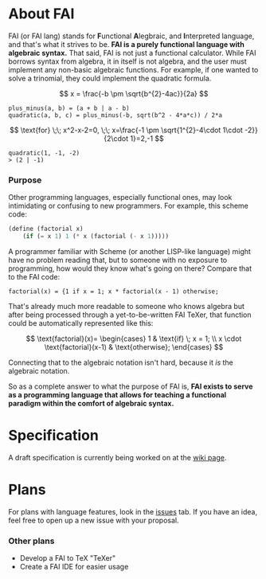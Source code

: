 # About FAI
FAI (or FAI lang) stands for **F**unctional **A**legbraic, and **I**nterpreted language, and that's what it strives to be. **FAI is a purely functional language with algebraic syntax.** That said, FAI is not just a functional calculator. While FAI borrows syntax from algebra, it in itself is not algebra, and the user must implement any non-basic algebraic functions. For example, if one wanted to solve a trinomial, they could implement the quadratic formula.

$$ x = \frac{-b \pm \sqrt{b^{2}-4ac}}{2a} $$

```fai
plus_minus(a, b) = (a + b | a - b)
quadratic(a, b, c) = plus_minus(-b, sqrt(b^2 - 4*a*c)) / 2*a
```

$$ \text{for} \;\; x^2-x-2=0, \;\; x=\frac{-1 \pm \sqrt{1^{2}-4\cdot 1\cdot -2}}{2\cdot 1}=2,-1 $$

```fai
quadratic(1, -1, -2)
> (2 | -1)
```

### Purpose
Other programming languages, especially functional ones, may look intimidating or confusing to new programmers. For example, this scheme code:

```scheme
(define (factorial x)
	(if (= x 1) 1 (* x (factorial (- x 1)))))
```

A programmer familiar with Scheme (or another LISP-like language) might have no problem reading that, but to someone with no exposure to programming, how would they know what's going on there? Compare that to the FAI code:

```fai
factorial(x) = {1 if x = 1; x * factorial(x - 1) otherwise;
```

That's already much more readable to someone who knows algebra but after being processed through a yet-to-be-written FAI TeXer, that function could be automatically represented like this:

$$ \text{factorial}(x)= \begin{cases}
1 & \text{if} \; x = 1; \\ 
x \cdot \text{factorial}(x-1) & \text{otherwise};
\end{cases} $$

Connecting that to the algebraic notation isn't hard, because it _is_ the algebraic notation.

So as a complete answer to what the purpose of FAI is, **FAI exists to serve as a programming language that allows for teaching a functional paradigm within the comfort of algebraic syntax.**

# Specification
A draft specification is currently being worked on at the [wiki page](https://github.com/TheUnlocked/FAI-Language/wiki).

# Plans
For plans with language features, look in the [issues](https://github.com/TheUnlocked/FAI-Language/issues) tab. If you have an idea, feel free to open up a new issue with your proposal.
### Other plans
* Develop a FAI to TeX "TeXer"
* Create a FAI IDE for easier usage